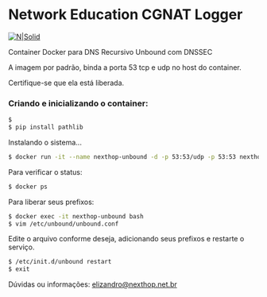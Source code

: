 # Network Education CGNAT Logger

[![N|Solid](http://www.nexthop.net.br/static/images/logo.png)](http://www.nexthop.net.br)

Container Docker para DNS Recursivo Unbound com DNSSEC


A imagem por padrão, binda a porta 53 tcp e udp no host do container.

Certifique-se que ela está liberada.

### Criando e inicializando o container:


```sh
$ 
$ pip install pathlib
```

Instalando o sistema...

```sh
$ docker run -it --name nexthop-unbound -d -p 53:53/udp -p 53:53 nexthopsolutions/docker-unbound
```

Para verificar o status:

```sh
$ docker ps
```
 
Para liberar seus prefixos:

```sh
$ docker exec -it nexthop-unbound bash
$ vim /etc/unbound/unbound.conf
```

Edite o arquivo conforme deseja, adicionando seus prefixos e restarte o serviço.

```sh
$ /etc/init.d/unbound restart
$ exit
```

Dúvidas ou informações: <elizandro@nexthop.net.br>
